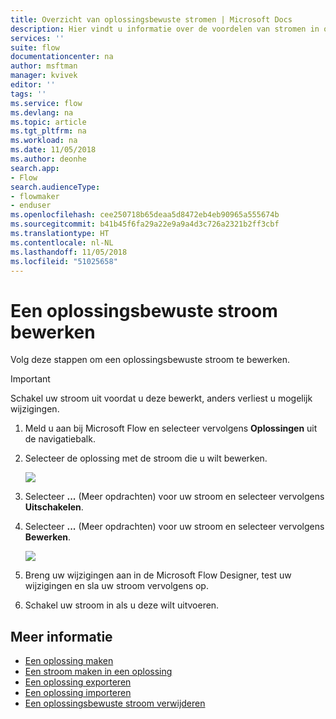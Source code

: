 ```yaml
---
title: Overzicht van oplossingsbewuste stromen | Microsoft Docs
description: Hier vindt u informatie over de voordelen van stromen in oplossingen maken.
services: ''
suite: flow
documentationcenter: na
author: msftman
manager: kvivek
editor: ''
tags: ''
ms.service: flow
ms.devlang: na
ms.topic: article
ms.tgt_pltfrm: na
ms.workload: na
ms.date: 11/05/2018
ms.author: deonhe
search.app:
- Flow
search.audienceType:
- flowmaker
- enduser
ms.openlocfilehash: cee250718b65deaa5d8472eb4eb90965a555674b
ms.sourcegitcommit: b41b45f6fa29a22e9a9a4d3c726a2321b2ff3cbf
ms.translationtype: HT
ms.contentlocale: nl-NL
ms.lasthandoff: 11/05/2018
ms.locfileid: "51025658"
---
```

# <a name="edit-a-solution-aware-flow"></a>Een oplossingsbewuste stroom bewerken

Volg deze stappen om een oplossingsbewuste stroom te bewerken.

> [!IMPORTANT]
> Schakel uw stroom uit voordat u deze bewerkt, anders verliest u mogelijk wijzigingen.

1. Meld u aan bij Microsoft Flow en selecteer vervolgens **Oplossingen** uit de navigatiebalk.
1. Selecteer de oplossing met de stroom die u wilt bewerken.

   ![](./media/edit-solution-aware-flow/new-flow-inside-solution.png)

1. Selecteer **...** (Meer opdrachten) voor uw stroom en selecteer vervolgens **Uitschakelen**.
1. Selecteer **...** (Meer opdrachten) voor uw stroom en selecteer vervolgens **Bewerken**.

   ![](./media/edit-solution-aware-flow/edit-flow.png)
   
1. Breng uw wijzigingen aan in de Microsoft Flow Designer, test uw wijzigingen en sla uw stroom vervolgens op.
1. Schakel uw stroom in als u deze wilt uitvoeren.

## <a name="learn-more"></a>Meer informatie

* [Een oplossing maken](./overview-solution-flows.md)
* [Een stroom maken in een oplossing](./create-flow-solution.md)
* [Een oplossing exporteren](./export-flow-solution.md)
* [Een oplossing importeren](./import-flow-solution.md)
* [Een oplossingsbewuste stroom verwijderen](./remove-solution-aware-flow.md)
